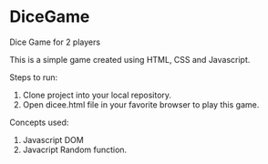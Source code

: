 # DiceGame
Dice Game for 2 players

This is a simple game created using HTML, CSS and Javascript.

Steps to run:
1. Clone project into your local repository.
2. Open dicee.html file in your favorite browser to play this game.

Concepts used:
1. Javascript DOM
2. Javacript Random function.
